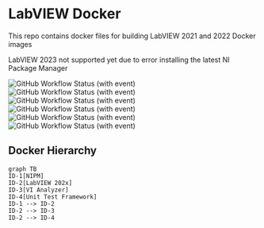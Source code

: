 # LabVIEW Docker

This repo contains docker files for building LabVIEW 2021 and 2022 Docker images

LabVIEW 2023 not supported yet due to error installing the latest NI Package Manager

![GitHub Workflow Status (with event)](https://img.shields.io/github/actions/workflow/status/danyallard/labview-docker/docker-image-full.yml?logo=Docker&label=Full)
![GitHub Workflow Status (with event)](https://img.shields.io/github/actions/workflow/status/danyallard/labview-docker/docker-image-nipm.yml?logo=Docker&label=NIPM)
![GitHub Workflow Status (with event)](https://img.shields.io/github/actions/workflow/status/danyallard/labview-docker/docker-image-nipm-23-8.yml?logo=Docker&label=NIPM%2023.8)
![GitHub Workflow Status (with event)](https://img.shields.io/github/actions/workflow/status/danyallard/labview-docker/docker-image-labview.yml?logo=Docker&label=LabVIEW)
![GitHub Workflow Status (with event)](https://img.shields.io/github/actions/workflow/status/danyallard/labview-docker/docker-image-vian.yml?logo=Docker&label=VI%20Analyzer)
![GitHub Workflow Status (with event)](https://img.shields.io/github/actions/workflow/status/danyallard/labview-docker/docker-image-utf.yml?logo=Docker&label=UTF)

## Docker Hierarchy

```mermaid
graph TB
ID-1[NIPM]
ID-2[LabVIEW 202x]
ID-3[VI Analyzer]
ID-4[Unit Test Framework]
ID-1 --> ID-2
ID-2 --> ID-3
ID-2 --> ID-4
```
